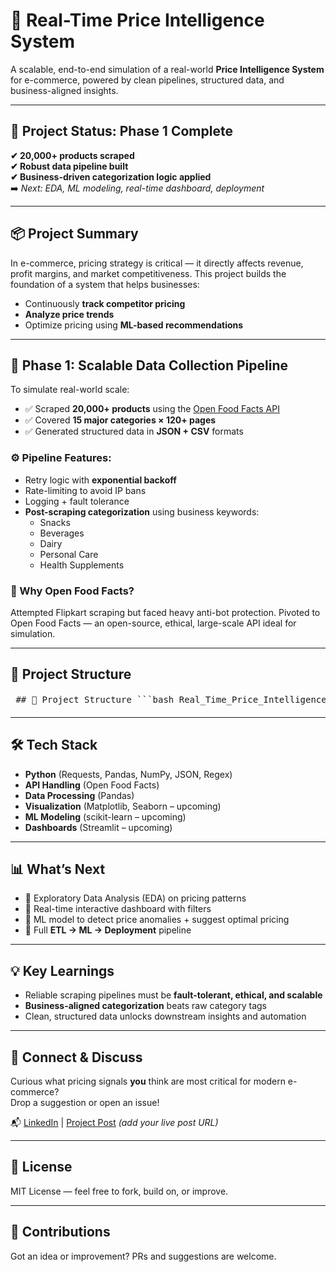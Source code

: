 # 🛒 Real-Time Price Intelligence System

A scalable, end-to-end simulation of a real-world **Price Intelligence System** for e-commerce, powered by clean pipelines, structured data, and business-aligned insights.

---

## 🚧 Project Status: Phase 1 Complete

**✔ 20,000+ products scraped**  
**✔ Robust data pipeline built**  
**✔ Business-driven categorization logic applied**  
➡️ *Next: EDA, ML modeling, real-time dashboard, deployment*

---

## 📦 Project Summary

In e-commerce, pricing strategy is critical — it directly affects revenue, profit margins, and market competitiveness. This project builds the foundation of a system that helps businesses:

- Continuously **track competitor pricing**
- **Analyze price trends**
- Optimize pricing using **ML-based recommendations**

---

## 🔁 Phase 1: Scalable Data Collection Pipeline

To simulate real-world scale:

- ✅ Scraped **20,000+ products** using the [Open Food Facts API](https://world.openfoodfacts.org/data)
- ✅ Covered **15 major categories × 120+ pages**
- ✅ Generated structured data in **JSON + CSV** formats

### ⚙️ Pipeline Features:

- Retry logic with **exponential backoff**
- Rate-limiting to avoid IP bans
- Logging + fault tolerance
- **Post-scraping categorization** using business keywords:
  - Snacks
  - Beverages
  - Dairy
  - Personal Care
  - Health Supplements

### 🧠 Why Open Food Facts?

Attempted Flipkart scraping but faced heavy anti-bot protection. Pivoted to Open Food Facts — an open-source, ethical, large-scale API ideal for simulation.

---

## 📁 Project Structure

<pre> ## 📁 Project Structure ```bash Real_Time_Price_Intelligence_System/ ├── data_collection/ │ ├── create_sample_from_dataset.py │ ├── extract_categories_from_all_products.py │ ├── fetch_top_categories_products.py │ ├── scrape_all_products.py │ └── scrape_top_categories_direct.py │ ├── eda_notebooks/ # 🔄 Exploratory Data Analysis (coming up next) │ └── eda_flipkart_products.ipynb │ ├── dashboard/ # 📊 Streamlit/PowerBI dashboard (upcoming) │ └── price_dashboard_app.py │ ├── ml_model/ # 🤖 ML modeling phase (planned) │ ├── feature_engineering.py │ ├── model_training.py │ └── model_inference.py │ ├── deployment/ # 🚀 Deployment configs & APIs (planned) │ └── api/ │ └── fastapi_app.py │ ├── Dockerfile ├── config/ │ └── settings.yaml ├── .gitignore ├── .pre-commit-config.yaml ├── README.md ├── docker-compose.yml └── requirements.txt ``` </pre>


---

## 🛠️ Tech Stack

- **Python** (Requests, Pandas, NumPy, JSON, Regex)
- **API Handling** (Open Food Facts)
- **Data Processing** (Pandas)
- **Visualization** (Matplotlib, Seaborn – upcoming)
- **ML Modeling** (scikit-learn – upcoming)
- **Dashboards** (Streamlit – upcoming)

---

## 📊 What’s Next

- 📌 Exploratory Data Analysis (EDA) on pricing patterns
- 📌 Real-time interactive dashboard with filters
- 📌 ML model to detect price anomalies + suggest optimal pricing
- 📌 Full **ETL → ML → Deployment** pipeline

---

## 💡 Key Learnings

- Reliable scraping pipelines must be **fault-tolerant, ethical, and scalable**
- **Business-aligned categorization** beats raw category tags
- Clean, structured data unlocks downstream insights and automation

---

## 🤝 Connect & Discuss

Curious what pricing signals **you** think are most critical for modern e-commerce?  
Drop a suggestion or open an issue!

📬 [LinkedIn](https://www.linkedin.com/in/shanusaraswat) | [Project Post](#) *(add your live post URL)*

---

## 📄 License

MIT License — feel free to fork, build on, or improve.

---

## 🙌 Contributions

Got an idea or improvement? PRs and suggestions are welcome.
